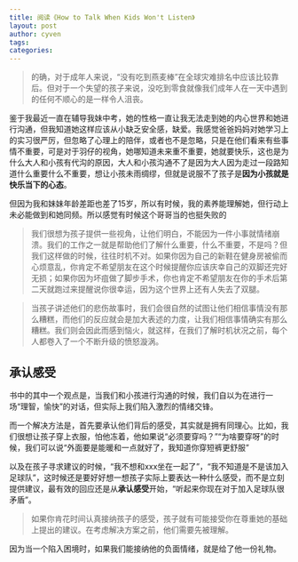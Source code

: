 ```yaml
---
title: 阅读《How to Talk When Kids Won't Listen》
layout: post
author: cyven
tags:
categories:
---
```

> 的确，对于成年人来说，“没有吃到燕麦棒”在全球灾难排名中应该比较靠后。但对于一个失望的孩子来说，没吃到零食就像我们成年人在一天中遇到的任何不顺心的是一样令人沮丧。

鉴于我最近一直在辅导我妹中考，她的性格一直让我无法走到她的内心世界和她进行沟通，但我知道她这样应该从小缺乏安全感，缺爱。我感觉爸爸妈妈对她学习上的实习很严厉，但忽略了心理上的陪伴，或者也不是忽略，只是在他们看来有些事情不重要，可是对于羽仔的视角，她哪知道未来重不重要，她就要快乐，这也是为什么大人和小孩有代沟的原因，大人和小孩沟通不了是因为大人因为走过一段路知道什么重要什么不重要，想让小孩未雨绸缪，但就是说服不了孩子是**因为小孩就是快乐当下的心态**。

但因为我和妹妹年龄差距也差了15岁，所以有时候，我的素养能理解她，但行动上未必能做到和她同频。所以感觉有时候这个哥哥当的也挺失败的

> 我们很想为孩子提供一些视角，让他们明白，不能因为一件小事就情绪崩溃。我们的工作之一就是帮助他们了解什么重要，什么不重要，不是吗？但我们这样做的时候，往往时机不对。如果你因为自己的新鞋在健身房被偷而心烦意乱，你肯定不希望朋友在这个时候提醒你应该庆幸自己的双脚还完好无损；如果你因为坏疽做了脚步手术，你也肯定不希望朋友在你的手术后第二天就跑过来提醒说你很幸运，因为这个世界上还有人失去了双腿。

> 当孩子讲述他们的悲伤故事时，我们会很自然的试图让他们相信事情没有那么糟糕，而他们的反应就会是加大表述的力度，让我们相信事情确实有那么糟糕。我们则会因此而感到恼火，就这样，在我们了解时机状况之前，每个人都卷入了一个不断升级的愤怒漩涡。


## 承认感受

书中的其中一个观点是，当我们和小孩进行沟通的时候，我们自以为在进行一场“理智，愉快”的对话，但实际上我们陷入激烈的情绪交锋。

而一个解决方法是，首先要承认他们背后的感受，其实就是拥有同理心。比如，我们很想让孩子穿上衣服，怕他冻着，他如果说“必须要穿吗？”“为啥要穿呀”的时候，我们可以说“外面要是能暖和一点就好了，我知道你穿短裤更舒服”

以及在孩子寻求建议的时候，“我不想和xxx坐在一起了”，“我不知道是不是该加入足球队”，这时候还是要好好想一想孩子实际上要表达一种什么感受，而不是立刻提供建议，最有效的回应还是从**承认感受**开始，“听起来你现在对于加入足球队很矛盾”。

> 如果你肯花时间认真接纳孩子的感受，孩子就有可能接受你在尊重她的基础上提出的建议。在考虑解决方案之前，他们需要先被理解。

因为当一个陷入困境时，如果我们能接纳他的负面情绪，就是给了他一份礼物。


